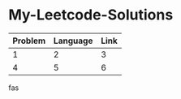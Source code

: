 # My-Leetcode-Solutions

| Problem | Language | Link |
| ------- | -------- | ---- |
| 1       | 2        | 3    |
| 4       | 5        | 6    |

fas
